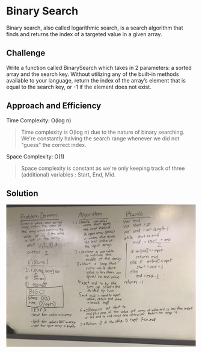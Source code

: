 # Binary Search

Binary search, also called logarithmic search, is a search algorithm that finds and returns the index of a targeted value in a given array.

## Challenge

Write a function called BinarySearch which takes in 2 parameters: a sorted array and the search key. Without utilizing any of the built-in methods available to your language, return the index of the array’s element that is equal to the search key, or -1 if the element does not exist.

## Approach and Efficiency

Time Complexity: O(log n)
> Time complexity is O(log n) due to the nature of binary searching. We're constantly halving the search range whenever we did not "guess" the correct index.

Space Complexity: O(1)
> Space complexity is constant as we're only keeping track of three (additional) variables : Start, End, Mid.

## Solution
![Binary Search](../../assets/BinarySearch.jpg)
